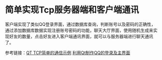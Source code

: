 # 简单实现Tcp服务器端和客户端通讯

客户端实现了类似QQ登录界面，通过数据库查询，判断账号以及密码的正确性，通过添加数据库数据实现注册账号密码的功能，聊天大厅界面，使用随机生成来实现好友的数量，点击好友进入客户端通讯界面，就可以与服务器端进行聊天通讯了。



参考链接：<a href="https://blog.csdn.net/ligare/article/details/122696904">QT TCP简单的通信示例</a>
          <a href="https://zhangmuye.blog.csdn.net/article/details/127603422?spm=1001.2101.3001.6661.1&utm_medium=distribute.pc_relevant_t0.none-task-blog-2%7Edefault%7ECTRLIST%7EPaidSort-1-127603422-blog-127559224.235%5Ev43%5Epc_blog_bottom_relevance_base2&depth_1-utm_source=distribute.pc_relevant_t0.none-task-blog-2%7Edefault%7ECTRLIST%7EPaidSort-1-127603422-blog-127559224.235%5Ev43%5Epc_blog_bottom_relevance_base2&utm_relevant_index=1">利用Qt制作QQ的登录及主界面</a>
          
